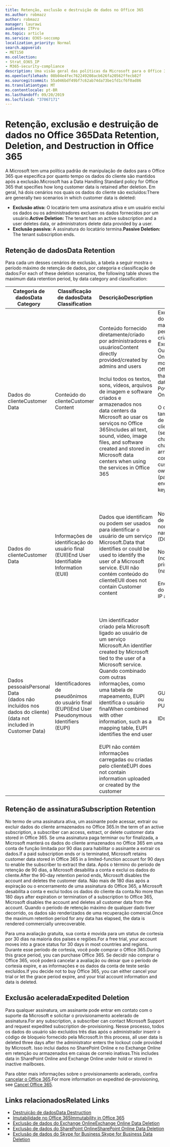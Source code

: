 ```yaml
---
title: Retenção, exclusão e destruição de dados no Office 365
ms.author: robmazz
author: robmazz
manager: laurawi
audience: ITPro
ms.topic: article
ms.service: O365-seccomp
localization_priority: Normal
search.appverid:
- MET150
ms.collection:
- Strat_O365_IP
- M365-security-compliance
description: Uma visão geral das políticas da Microsoft para o Office 365 em relação à retenção, exclusão e destruição de dados.
ms.openlocfilehash: 08b04e4fec762249208acb626fa20562ffecb82f
ms.sourcegitcommit: 55a046bdf49bf7c62ab74da73be1fd1cf6f0ad86
ms.translationtype: MT
ms.contentlocale: pt-BR
ms.lasthandoff: 09/20/2019
ms.locfileid: "37067171"
---
```

# <a name="data-retention-deletion-and-destruction-in-office-365"></a><span data-ttu-id="d3d94-103">Retenção, exclusão e destruição de dados no Office 365</span><span class="sxs-lookup"><span data-stu-id="d3d94-103">Data Retention, Deletion, and Destruction in Office 365</span></span>

<span data-ttu-id="d3d94-104">A Microsoft tem uma política padrão de manipulação de dados para o Office 365 que especifica por quanto tempo os dados do cliente são mantidos após a exclusão.</span><span class="sxs-lookup"><span data-stu-id="d3d94-104">Microsoft has a Data Handling Standard policy for Office 365 that specifies how long customer data is retained after deletion.</span></span> <span data-ttu-id="d3d94-105">Em geral, há dois cenários nos quais os dados do cliente são excluídos:</span><span class="sxs-lookup"><span data-stu-id="d3d94-105">There are generally two scenarios in which customer data is deleted:</span></span>

- <span data-ttu-id="d3d94-106">**Exclusão ativa:** O locatário tem uma assinatura ativa e um usuário exclui os dados ou os administradores excluem os dados fornecidos por um usuário.</span><span class="sxs-lookup"><span data-stu-id="d3d94-106">**Active Deletion:** The tenant has an active subscription and a user deletes data, or administrators delete data provided by a user.</span></span>
- <span data-ttu-id="d3d94-107">**Exclusão passiva:** A assinatura do locatário termina.</span><span class="sxs-lookup"><span data-stu-id="d3d94-107">**Passive Deletion:** The tenant subscription ends.</span></span>

## <a name="data-retention"></a><span data-ttu-id="d3d94-108">Retenção de dados</span><span class="sxs-lookup"><span data-stu-id="d3d94-108">Data Retention</span></span>

<span data-ttu-id="d3d94-109">Para cada um desses cenários de exclusão, a tabela a seguir mostra o período máximo de retenção de dados, por categoria e classificação de dados:</span><span class="sxs-lookup"><span data-stu-id="d3d94-109">For each of these deletion scenarios, the following table shows the maximum data retention period, by data category and classification:</span></span>

| <span data-ttu-id="d3d94-110">Categoria de dados</span><span class="sxs-lookup"><span data-stu-id="d3d94-110">Data Category</span></span> | <span data-ttu-id="d3d94-111">Classificação de dados</span><span class="sxs-lookup"><span data-stu-id="d3d94-111">Data Classification</span></span> | <span data-ttu-id="d3d94-112">Descrição</span><span class="sxs-lookup"><span data-stu-id="d3d94-112">Description</span></span> | <span data-ttu-id="d3d94-113">Exemplos</span><span class="sxs-lookup"><span data-stu-id="d3d94-113">Examples</span></span> | <span data-ttu-id="d3d94-114">Período de retenção</span><span class="sxs-lookup"><span data-stu-id="d3d94-114">Retention Period</span></span> |
|-----------------|-----------------|-----------------|----------------------------------|-------------------------------|
| <span data-ttu-id="d3d94-115">Dados do cliente</span><span class="sxs-lookup"><span data-stu-id="d3d94-115">Customer Data</span></span> | <span data-ttu-id="d3d94-116">Conteúdo do cliente</span><span class="sxs-lookup"><span data-stu-id="d3d94-116">Customer Content</span></span>| <span data-ttu-id="d3d94-117">Conteúdo fornecido diretamente/criado por administradores e usuários</span><span class="sxs-lookup"><span data-stu-id="d3d94-117">Content directly provided/created by admins and users</span></span> <br><br> <span data-ttu-id="d3d94-118">Inclui todos os textos, sons, vídeos, arquivos de imagem e software criados e armazenados nos data centers da Microsoft ao usar os serviços no Office 365</span><span class="sxs-lookup"><span data-stu-id="d3d94-118">Includes all text, sound, video, image files, and software created and stored in Microsoft data centers when using the services in Office 365</span></span> | <span data-ttu-id="d3d94-119">Exemplos dos aplicativos do Office 365 usados com mais frequência que permitem aos usuários criar dados incluem Word, Excel, PowerPoint, Outlook e OneNote</span><span class="sxs-lookup"><span data-stu-id="d3d94-119">Examples of the most commonly used Office 365 applications that allow users to author data include Word, Excel, PowerPoint, Outlook, and OneNote</span></span> <br><br> <span data-ttu-id="d3d94-120">O conteúdo do cliente também inclui segredos de Propriedade do cliente/fornecidos (senhas, certificados, chaves de criptografia, chaves de armazenamento)</span><span class="sxs-lookup"><span data-stu-id="d3d94-120">Customer content also includes customer-owned/provided secrets (passwords, certificates, encryption keys, storage keys)</span></span> | <span data-ttu-id="d3d94-121">**Cenário de exclusão ativa:** no máximo 30 dias</span><span class="sxs-lookup"><span data-stu-id="d3d94-121">**Active Deletion Scenario:** at most 30 days</span></span> <br><br> <span data-ttu-id="d3d94-122">**Cenário de exclusão passiva:** no máximo 180 dias</span><span class="sxs-lookup"><span data-stu-id="d3d94-122">**Passive Deletion Scenario:** at most 180 days</span></span> |
| <span data-ttu-id="d3d94-123">Dados do cliente</span><span class="sxs-lookup"><span data-stu-id="d3d94-123">Customer Data</span></span> | <span data-ttu-id="d3d94-124">Informações de identificação do usuário final (EUII)</span><span class="sxs-lookup"><span data-stu-id="d3d94-124">End User Identifiable Information (EUII)</span></span> | <span data-ttu-id="d3d94-125">Dados que identificam ou podem ser usados para identificar o usuário de um serviço Microsoft.</span><span class="sxs-lookup"><span data-stu-id="d3d94-125">Data that identifies or could be used to identify the user of a Microsoft service.</span></span> <span data-ttu-id="d3d94-126">EUII não contém conteúdo do cliente</span><span class="sxs-lookup"><span data-stu-id="d3d94-126">EUII does not contain Customer content</span></span> | <span data-ttu-id="d3d94-127">Nome de usuário ou nome de exibição (domínio \ nome_de_usuário)</span><span class="sxs-lookup"><span data-stu-id="d3d94-127">User name or display name (DOMAIN\UserName)</span></span> <br><br> <span data-ttu-id="d3d94-128">Nome principal do usuário (nome @ domínio)</span><span class="sxs-lookup"><span data-stu-id="d3d94-128">User principal name (name@domain)</span></span> <br><br>  <span data-ttu-id="d3d94-129">Endereços IP específicos do usuário</span><span class="sxs-lookup"><span data-stu-id="d3d94-129">User-specific IP addresses</span></span> | <span data-ttu-id="d3d94-130">**Cenário de exclusão ativa:** no máximo 180 dias (apenas uma ação de administrador de locatário)</span><span class="sxs-lookup"><span data-stu-id="d3d94-130">**Active Deletion Scenario:** at most 180 days (only a tenant administrator action)</span></span> <br><br> <span data-ttu-id="d3d94-131">**Cenário de exclusão passiva:** no máximo 180 dias</span><span class="sxs-lookup"><span data-stu-id="d3d94-131">**Passive Deletion Scenario:** at most 180 days</span></span> |
| <span data-ttu-id="d3d94-132">Dados pessoais</span><span class="sxs-lookup"><span data-stu-id="d3d94-132">Personal Data</span></span> <br> <span data-ttu-id="d3d94-133">(dados não incluídos nos dados do cliente)</span><span class="sxs-lookup"><span data-stu-id="d3d94-133">(data not included in Customer Data)</span></span> | <span data-ttu-id="d3d94-134">Identificadores de pseudônimos do usuário final (EUPI)</span><span class="sxs-lookup"><span data-stu-id="d3d94-134">End User Pseudonymous Identifiers (EUPI)</span></span> | <span data-ttu-id="d3d94-135">Um identificador criado pela Microsoft ligado ao usuário de um serviço Microsoft.</span><span class="sxs-lookup"><span data-stu-id="d3d94-135">An identifier created by Microsoft tied to the user of a Microsoft service.</span></span> <span data-ttu-id="d3d94-136">Quando combinado com outras informações, como uma tabela de mapeamento, EUPI identifica o usuário final</span><span class="sxs-lookup"><span data-stu-id="d3d94-136">When combined with other information, such as a mapping table, EUPI identifies the end user</span></span> <br><br> <span data-ttu-id="d3d94-137">EUPI não contém informações carregadas ou criadas pelo cliente</span><span class="sxs-lookup"><span data-stu-id="d3d94-137">EUPI does not contain information uploaded or created by the customer</span></span> | <span data-ttu-id="d3d94-138">GUIDs de usuário, PUIDs ou SIDs</span><span class="sxs-lookup"><span data-stu-id="d3d94-138">User GUIDs, PUIDs, or SIDs</span></span> <br><br> <span data-ttu-id="d3d94-139">IDs de sessão</span><span class="sxs-lookup"><span data-stu-id="d3d94-139">Session IDs</span></span> | <span data-ttu-id="d3d94-140">**Cenário de exclusão ativa:** no máximo 30 dias</span><span class="sxs-lookup"><span data-stu-id="d3d94-140">**Active Deletion Scenario:** at most 30 days</span></span> <br><br> <span data-ttu-id="d3d94-141">**Cenário de exclusão passiva:** no máximo 180 dias</span><span class="sxs-lookup"><span data-stu-id="d3d94-141">**Passive Deletion Scenario:** at most 180 days</span></span> |

## <a name="subscription-retention"></a><span data-ttu-id="d3d94-142">Retenção de assinatura</span><span class="sxs-lookup"><span data-stu-id="d3d94-142">Subscription Retention</span></span>

<span data-ttu-id="d3d94-143">No termo de uma assinatura ativa, um assinante pode acessar, extrair ou excluir dados do cliente armazenados no Office 365.</span><span class="sxs-lookup"><span data-stu-id="d3d94-143">In the term of an active subscription, a subscriber can access, extract, or delete customer data stored in Office 365.</span></span> <span data-ttu-id="d3d94-144">Se uma assinatura paga terminar ou for finalizada, a Microsoft manterá os dados do cliente armazenados no Office 365 em uma conta de função limitada por 90 dias para habilitar o assinante a extrair os dados.</span><span class="sxs-lookup"><span data-stu-id="d3d94-144">If a paid subscription ends or is terminated, Microsoft retains customer data stored in Office 365 in a limited-function account for 90 days to enable the subscriber to extract the data.</span></span> <span data-ttu-id="d3d94-145">Após o término do período de retenção de 90 dias, a Microsoft desabilita a conta e exclui os dados do cliente.</span><span class="sxs-lookup"><span data-stu-id="d3d94-145">After the 90-day retention period ends, Microsoft disables the account and deletes the customer data.</span></span> <span data-ttu-id="d3d94-146">Não mais de 180 dias após a expiração ou o encerramento de uma assinatura do Office 365, a Microsoft desabilita a conta e exclui todos os dados do cliente da conta.</span><span class="sxs-lookup"><span data-stu-id="d3d94-146">No more than 180 days after expiration or termination of a subscription to Office 365, Microsoft disables the account and deletes all customer data from the account.</span></span> <span data-ttu-id="d3d94-147">Quando o período de retenção máximo de qualquer dado tiver decorrido, os dados são renderizados de uma recuperação comercial.</span><span class="sxs-lookup"><span data-stu-id="d3d94-147">Once the maximum retention period for any data has elapsed, the data is rendered commercially unrecoverable.</span></span>

<span data-ttu-id="d3d94-148">Para uma avaliação gratuita, sua conta é movida para um status de cortesia por 30 dias na maioria dos países e regiões.</span><span class="sxs-lookup"><span data-stu-id="d3d94-148">For a free trial, your account moves into a grace status for 30 days in most countries and regions.</span></span> <span data-ttu-id="d3d94-149">Durante esse período de cortesia, você pode comprar o Office 365.</span><span class="sxs-lookup"><span data-stu-id="d3d94-149">During this grace period, you can purchase Office 365.</span></span> <span data-ttu-id="d3d94-150">Se decidir não comprar o Office 365, você poderá cancelar a avaliação ou deixar que o período de cortesia expire, e as informações e os dados da conta de teste serão excluídos.</span><span class="sxs-lookup"><span data-stu-id="d3d94-150">If you decide not to buy Office 365, you can either cancel your trial or let the grace period expire, and your trial account information and data is deleted.</span></span>

## <a name="expedited-deletion"></a><span data-ttu-id="d3d94-151">Exclusão acelerada</span><span class="sxs-lookup"><span data-stu-id="d3d94-151">Expedited Deletion</span></span>

<span data-ttu-id="d3d94-152">Para qualquer assinatura, um assinante pode entrar em contato com o suporte da Microsoft e solicitar o provisionamento acelerado de assinatura.</span><span class="sxs-lookup"><span data-stu-id="d3d94-152">For any subscription, a subscriber can contact Microsoft Support and request expedited subscription de-provisioning.</span></span> <span data-ttu-id="d3d94-153">Nesse processo, todos os dados do usuário são excluídos três dias após o administrador inserir o código de bloqueio fornecido pela Microsoft.</span><span class="sxs-lookup"><span data-stu-id="d3d94-153">In this process, all user data is deleted three days after the administrator enters the lockout code provided by Microsoft.</span></span> <span data-ttu-id="d3d94-154">Isso inclui dados no SharePoint Online e no Exchange Online em retenção ou armazenados em caixas de correio inativas.</span><span class="sxs-lookup"><span data-stu-id="d3d94-154">This includes data in SharePoint Online and Exchange Online under hold or stored in inactive mailboxes.</span></span>

<span data-ttu-id="d3d94-155">Para obter mais informações sobre o provisionamento acelerado, confira [cancelar o Office 365](https://support.office.com/article/Cancel-Office-365-for-business-b1bc0bef-4608-4601-813a-cdd9f746709a).</span><span class="sxs-lookup"><span data-stu-id="d3d94-155">For more information on expedited de-provisioning, see [Cancel Office 365](https://support.office.com/article/Cancel-Office-365-for-business-b1bc0bef-4608-4601-813a-cdd9f746709a).</span></span>

## <a name="related-links"></a><span data-ttu-id="d3d94-156">Links relacionados</span><span class="sxs-lookup"><span data-stu-id="d3d94-156">Related Links</span></span>
- [<span data-ttu-id="d3d94-157">Destruição de dados</span><span class="sxs-lookup"><span data-stu-id="d3d94-157">Data Destruction</span></span>](office-365-data-destruction.md)
- [<span data-ttu-id="d3d94-158">Imutabilidade no Office 365</span><span class="sxs-lookup"><span data-stu-id="d3d94-158">Immutability in Office 365</span></span>](office-365-data-immutability.md)
- [<span data-ttu-id="d3d94-159">Exclusão de dados do Exchange Online</span><span class="sxs-lookup"><span data-stu-id="d3d94-159">Exchange Online Data Deletion</span></span>](office-365-exchange-online-data-deletion.md)
- [<span data-ttu-id="d3d94-160">Exclusão de dados do SharePoint Online</span><span class="sxs-lookup"><span data-stu-id="d3d94-160">SharePoint Online Data Deletion</span></span>](office-365-sharepoint-online-data-deletion.md)
- [<span data-ttu-id="d3d94-161">Exclusão de dados do Skype for Business </span><span class="sxs-lookup"><span data-stu-id="d3d94-161">Skype for Business Data Deletion</span></span>](office-365-skype-data-deletion.md)